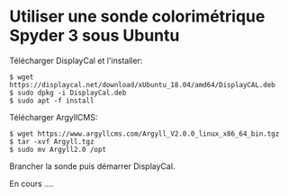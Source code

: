 # Utiliser une sonde colorimétrique Spyder 3 sous Ubuntu

Télécharger DisplayCal et l'installer:

	$ wget https://displaycal.net/download/xUbuntu_18.04/amd64/DisplayCAL.deb
	$ sudo dpkg -i DisplayCal.deb
	$ sudo apt -f install

Télécharger ArgyllCMS:

	$ wget https://www.argyllcms.com/Argyll_V2.0.0_linux_x86_64_bin.tgz
	$ tar -xvf Argyll.tgz
	$ sudo mv Argyll2.0 /opt

Brancher la sonde puis démarrer DisplayCal.

En cours ....


